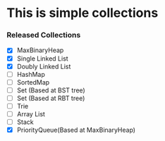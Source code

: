 # This is simple collections 

### Released Collections

- [x] MaxBinaryHeap
- [x] Single Linked List
- [x] Doubly Linked List
- [ ] HashMap
- [ ] SortedMap
- [ ] Set (Based at BST tree)
- [ ] Set (Based at RBT tree)
- [ ] Trie
- [ ] Array List
- [ ] Stack
- [x] PriorityQueue(Based at MaxBinaryHeap)